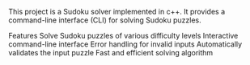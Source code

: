 This project is a Sudoku solver implemented in c++. It provides a command-line interface (CLI) for solving Sudoku puzzles.

Features
Solve Sudoku puzzles of various difficulty levels
Interactive command-line interface
Error handling for invalid inputs
Automatically validates the input puzzle
Fast and efficient solving algorithm
